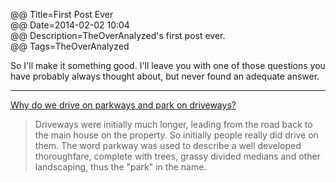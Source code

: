 @@ Title=First Post Ever  
@@ Date=2014-02-02 10:04  
@@ Description=TheOverAnalyzed's first post ever.  
@@ Tags=TheOverAnalyzed  

So I'll make it something good. I'll leave you with one of those questions you have probably always thought about, but never found an adequate answer.

***

[Why do we drive on parkways and park on driveways?][answers]
>Driveways were initially much longer, leading from the road back to the main house on the property. So initially people really did drive on them. The word parkway was used to describe a well developed thoroughfare, complete with trees, grassy divided medians and other landscaping, thus the "park" in the name.

[answers]: http://wiki.answers.com/Q/Why_do_we_park_in_the_driveway_and_drive_on_the_parkway